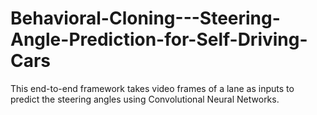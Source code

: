 # Behavioral-Cloning---Steering-Angle-Prediction-for-Self-Driving-Cars
This end-to-end framework takes video frames of a lane as inputs to predict the steering angles using Convolutional Neural Networks.
